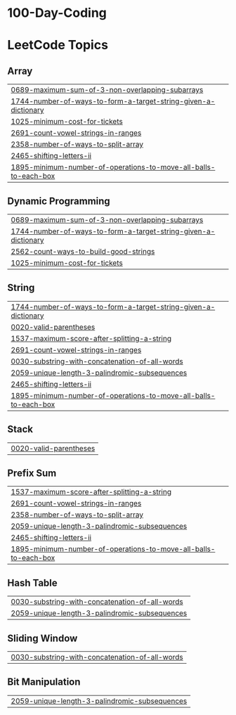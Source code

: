 # 100-Day-Coding
<!---LeetCode Topics Start-->
# LeetCode Topics
## Array
|  |
| ------- |
| [0689-maximum-sum-of-3-non-overlapping-subarrays](https://github.com/vitthal069/100-Day-Coding/tree/master/0689-maximum-sum-of-3-non-overlapping-subarrays) |
| [1744-number-of-ways-to-form-a-target-string-given-a-dictionary](https://github.com/vitthal069/100-Day-Coding/tree/master/1744-number-of-ways-to-form-a-target-string-given-a-dictionary) |
| [1025-minimum-cost-for-tickets](https://github.com/vitthal069/100-Day-Coding/tree/master/1025-minimum-cost-for-tickets) |
| [2691-count-vowel-strings-in-ranges](https://github.com/vitthal069/100-Day-Coding/tree/master/2691-count-vowel-strings-in-ranges) |
| [2358-number-of-ways-to-split-array](https://github.com/vitthal069/100-Day-Coding/tree/master/2358-number-of-ways-to-split-array) |
| [2465-shifting-letters-ii](https://github.com/vitthal069/100-Day-Coding/tree/master/2465-shifting-letters-ii) |
| [1895-minimum-number-of-operations-to-move-all-balls-to-each-box](https://github.com/vitthal069/100-Day-Coding/tree/master/1895-minimum-number-of-operations-to-move-all-balls-to-each-box) |
## Dynamic Programming
|  |
| ------- |
| [0689-maximum-sum-of-3-non-overlapping-subarrays](https://github.com/vitthal069/100-Day-Coding/tree/master/0689-maximum-sum-of-3-non-overlapping-subarrays) |
| [1744-number-of-ways-to-form-a-target-string-given-a-dictionary](https://github.com/vitthal069/100-Day-Coding/tree/master/1744-number-of-ways-to-form-a-target-string-given-a-dictionary) |
| [2562-count-ways-to-build-good-strings](https://github.com/vitthal069/100-Day-Coding/tree/master/2562-count-ways-to-build-good-strings) |
| [1025-minimum-cost-for-tickets](https://github.com/vitthal069/100-Day-Coding/tree/master/1025-minimum-cost-for-tickets) |
## String
|  |
| ------- |
| [1744-number-of-ways-to-form-a-target-string-given-a-dictionary](https://github.com/vitthal069/100-Day-Coding/tree/master/1744-number-of-ways-to-form-a-target-string-given-a-dictionary) |
| [0020-valid-parentheses](https://github.com/vitthal069/100-Day-Coding/tree/master/0020-valid-parentheses) |
| [1537-maximum-score-after-splitting-a-string](https://github.com/vitthal069/100-Day-Coding/tree/master/1537-maximum-score-after-splitting-a-string) |
| [2691-count-vowel-strings-in-ranges](https://github.com/vitthal069/100-Day-Coding/tree/master/2691-count-vowel-strings-in-ranges) |
| [0030-substring-with-concatenation-of-all-words](https://github.com/vitthal069/100-Day-Coding/tree/master/0030-substring-with-concatenation-of-all-words) |
| [2059-unique-length-3-palindromic-subsequences](https://github.com/vitthal069/100-Day-Coding/tree/master/2059-unique-length-3-palindromic-subsequences) |
| [2465-shifting-letters-ii](https://github.com/vitthal069/100-Day-Coding/tree/master/2465-shifting-letters-ii) |
| [1895-minimum-number-of-operations-to-move-all-balls-to-each-box](https://github.com/vitthal069/100-Day-Coding/tree/master/1895-minimum-number-of-operations-to-move-all-balls-to-each-box) |
## Stack
|  |
| ------- |
| [0020-valid-parentheses](https://github.com/vitthal069/100-Day-Coding/tree/master/0020-valid-parentheses) |
## Prefix Sum
|  |
| ------- |
| [1537-maximum-score-after-splitting-a-string](https://github.com/vitthal069/100-Day-Coding/tree/master/1537-maximum-score-after-splitting-a-string) |
| [2691-count-vowel-strings-in-ranges](https://github.com/vitthal069/100-Day-Coding/tree/master/2691-count-vowel-strings-in-ranges) |
| [2358-number-of-ways-to-split-array](https://github.com/vitthal069/100-Day-Coding/tree/master/2358-number-of-ways-to-split-array) |
| [2059-unique-length-3-palindromic-subsequences](https://github.com/vitthal069/100-Day-Coding/tree/master/2059-unique-length-3-palindromic-subsequences) |
| [2465-shifting-letters-ii](https://github.com/vitthal069/100-Day-Coding/tree/master/2465-shifting-letters-ii) |
| [1895-minimum-number-of-operations-to-move-all-balls-to-each-box](https://github.com/vitthal069/100-Day-Coding/tree/master/1895-minimum-number-of-operations-to-move-all-balls-to-each-box) |
## Hash Table
|  |
| ------- |
| [0030-substring-with-concatenation-of-all-words](https://github.com/vitthal069/100-Day-Coding/tree/master/0030-substring-with-concatenation-of-all-words) |
| [2059-unique-length-3-palindromic-subsequences](https://github.com/vitthal069/100-Day-Coding/tree/master/2059-unique-length-3-palindromic-subsequences) |
## Sliding Window
|  |
| ------- |
| [0030-substring-with-concatenation-of-all-words](https://github.com/vitthal069/100-Day-Coding/tree/master/0030-substring-with-concatenation-of-all-words) |
## Bit Manipulation
|  |
| ------- |
| [2059-unique-length-3-palindromic-subsequences](https://github.com/vitthal069/100-Day-Coding/tree/master/2059-unique-length-3-palindromic-subsequences) |
<!---LeetCode Topics End-->
